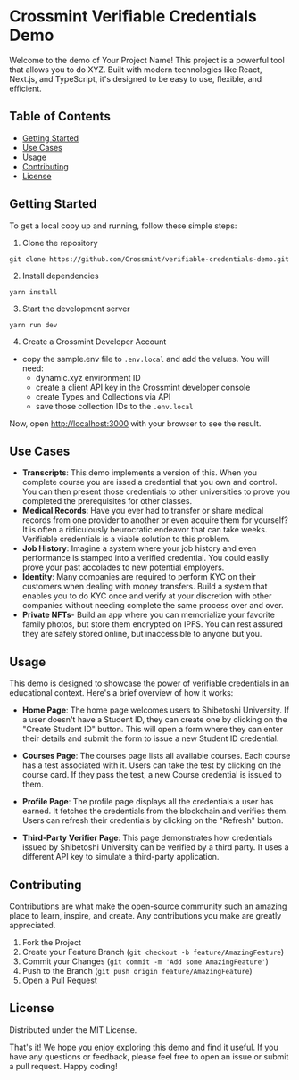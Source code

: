 # Crossmint Verifiable Credentials Demo

Welcome to the demo of Your Project Name! This project is a powerful tool that allows you to do XYZ. Built with modern technologies like React, Next.js, and TypeScript, it's designed to be easy to use, flexible, and efficient.

## Table of Contents

- [Getting Started](#getting-started)
- [Use Cases](#use-cases)
- [Usage](#usage)
- [Contributing](#contributing)
- [License](#license)

## Getting Started

To get a local copy up and running, follow these simple steps:

1. Clone the repository

```shell
git clone https://github.com/Crossmint/verifiable-credentials-demo.git
```

2. Install dependencies

```shell
yarn install
```

3. Start the development server

```shell
yarn run dev
```

4. Create a Crossmint Developer Account

- copy the sample.env file to `.env.local` and add the values. You will need:
  - dynamic.xyz environment ID
  - create a client API key in the Crossmint developer console
  - create Types and Collections via API
  - save those collection IDs to the `.env.local`

Now, open [http://localhost:3000](http://localhost:3000) with your browser to see the result.

## Use Cases

- **Transcripts**: This demo implements a version of this. When you complete course you are issed a credential that you own and control. You can then present those credentials to other universities to prove you completed the prerequisites for other classes.
- **Medical Records**: Have you ever had to transfer or share medical records from one provider to another or even acquire them for yourself? It is often a ridiculously beurocratic endeavor that can take weeks. Verifiable credentials is a viable solution to this problem.
- **Job History**: Imagine a system where your job history and even performance is stamped into a verified credential. You could easily prove your past accolades to new potential employers.
- **Identity**: Many companies are required to perform KYC on their customers when dealing with money transfers. Build a system that enables you to do KYC once and verify at your discretion with other companies without needing complete the same process over and over.
- **Private NFTs**- Build an app where you can memorialize your favorite family photos, but store them encrypted on IPFS. You can rest assured they are safely stored online, but inaccessible to anyone but you.

## Usage

This demo is designed to showcase the power of verifiable credentials in an educational context. Here's a brief overview of how it works:

- **Home Page**: The home page welcomes users to Shibetoshi University. If a user doesn't have a Student ID, they can create one by clicking on the "Create Student ID" button. This will open a form where they can enter their details and submit the form to issue a new Student ID credential.

- **Courses Page**: The courses page lists all available courses. Each course has a test associated with it. Users can take the test by clicking on the course card. If they pass the test, a new Course credential is issued to them.

- **Profile Page**: The profile page displays all the credentials a user has earned. It fetches the credentials from the blockchain and verifies them. Users can refresh their credentials by clicking on the "Refresh" button.

- **Third-Party Verifier Page**: This page demonstrates how credentials issued by Shibetoshi University can be verified by a third party. It uses a different API key to simulate a third-party application.

## Contributing

Contributions are what make the open-source community such an amazing place to learn, inspire, and create. Any contributions you make are greatly appreciated.

1. Fork the Project
2. Create your Feature Branch (`git checkout -b feature/AmazingFeature`)
3. Commit your Changes (`git commit -m 'Add some AmazingFeature'`)
4. Push to the Branch (`git push origin feature/AmazingFeature`)
5. Open a Pull Request

## License

Distributed under the MIT License.

That's it! We hope you enjoy exploring this demo and find it useful. If you have any questions or feedback, please feel free to open an issue or submit a pull request. Happy coding!
